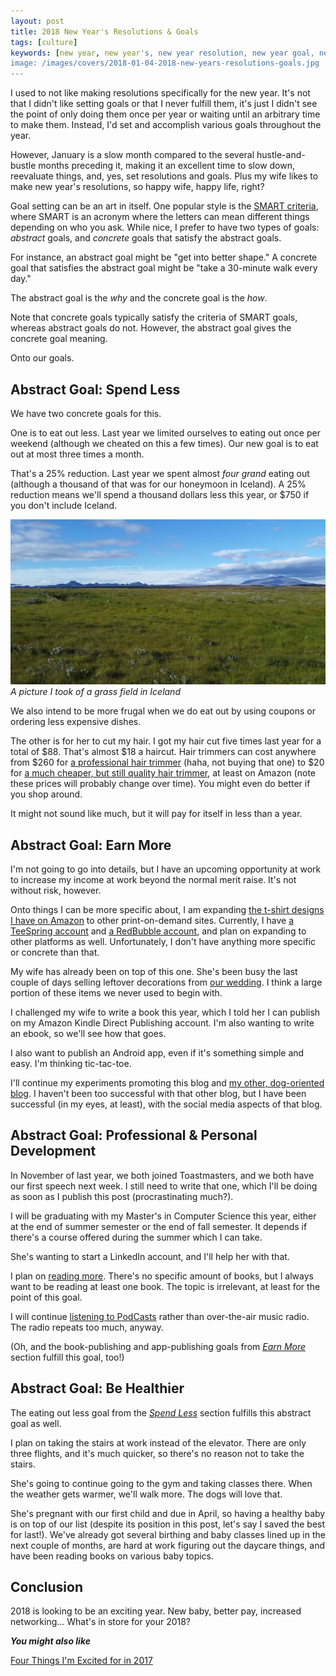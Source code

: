 ```yaml
---
layout: post
title: 2018 New Year's Resolutions & Goals
tags: [culture]
keywords: [new year, new year's, new year resolution, new year goal, new year's resolution, new year's goal, new year resolutions, new year goals, new year's resolutions, new year's goals, resolution, resolutions, goal, goals, concrete goal, concrete goals, abstract goal, abstract goals]
image: /images/covers/2018-01-04-2018-new-years-resolutions-goals.jpg
---
```


I used to not like making resolutions specifically for the new year. It's not that I didn't like setting goals or that I never fulfill them, it's just I didn't see the point of only doing them once per year or waiting until an arbitrary time to make them. Instead, I'd set and accomplish various goals throughout the year.

However, January is a slow month compared to the several hustle-and-bustle months preceding it, making it an excellent time to slow down, reevaluate things, and, yes, set resolutions and goals. Plus my wife likes to make new year's resolutions, so happy wife, happy life, right?

Goal setting can be an art in itself. One popular style is the [SMART criteria](https://en.wikipedia.org/wiki/SMART_criteria), where SMART is an acronym where the letters can mean different things depending on who you ask. While nice, I prefer to have two types of goals: *abstract* goals, and *concrete* goals that satisfy the abstract goals.

For instance, an abstract goal might be "get into better shape." A concrete goal that satisfies the abstract goal might be "take a 30-minute walk every day."

The abstract goal is the *why* and the concrete goal is the *how*.

Note that concrete goals typically satisfy the criteria of SMART goals, whereas abstract goals do not. However, the abstract goal gives the concrete goal meaning.

Onto our goals. 

## Abstract Goal: Spend Less

We have two concrete goals for this.

One is to eat out less. Last year we limited ourselves to eating out once per weekend (although we cheated on this a few times). Our new goal is to eat out at most three times a month.

That's a 25% reduction. Last year we spent almost *four grand* eating out (although a thousand of that was for our honeymoon in Iceland). A 25% reduction means we'll spend a thousand dollars less this year, or $750 if you don't include Iceland.

![A grass field in Iceland](/images/covers/2018-01-04-2018-new-years-resolutions-goals.jpg)
*A picture I took of a grass field in Iceland*

We also intend to be more frugal when we do eat out by using coupons or ordering less expensive dishes.

The other is for her to cut my hair. I got my hair cut five times last year for a total of $88. That's almost $18 a haircut. Hair trimmers can cost anywhere from $260 for [a professional hair trimmer](https://www.amazon.com/Andis-Professional-Powerful-Lightweight-Cordless/dp/B06XGQJPK7/?tag=hendrixjoseph-20) (haha, not buying that one) to $20 for [a much cheaper, but still quality hair trimmer](https://www.amazon.com/Wahl-Color-Complete-Cutting-79300-400T/dp/B000JNQSIQ/?tag=hendrixjoseph-20), at least on Amazon (note these prices will probably change over time). You might even do better if you shop around.

It might not sound like much, but it will pay for itself in less than a year.

## Abstract Goal: Earn More

I'm not going to go into details, but I have an upcoming opportunity at work to increase my income at work beyond the normal merit raise. It's not without risk, however.

Onto things I can be more specific about, I am expanding [the t-shirt designs I have on Amazon](https://www.amazon.com/s/?field-keywords=joehx&tag=hendrixjoseph-20) to other print-on-demand sites. Currently, I have [a TeeSpring account](https://teespring.com/stores/joehxs-store) and [a RedBubble account](https://www.redbubble.com/people/joehx), and plan on expanding to other platforms as well. Unfortunately, I don't have anything more specific or concrete than that.

My wife has already been on top of this one. She's been busy the last couple of days selling leftover decorations from [our wedding](https://hendrixjoseph.github.io/four-things-i'm-excited-for-in-2017/#getting-married). I think a large portion of these items we never used to begin with.

I challenged my wife to write a book this year, which I told her I can publish on my Amazon Kindle Direct Publishing account. I'm also wanting to write an ebook, so we'll see how that goes.

I also want to publish an Android app, even if it's something simple and easy. I'm thinking tic-tac-toe.

I'll continue my experiments promoting this blog and [my other, dog-oriented blog](http://www.puppy-snuggles.com/). I haven't been too successful with that other blog, but I have been successful (in my eyes, at least), with the social media aspects of that blog.

## Abstract Goal: Professional & Personal Development

In November of last year, we both joined Toastmasters, and we both have our first speech next week. I still need to write that one, which I'll be doing as soon as I publish this post (procrastinating much?).

I will be graduating with my Master's in Computer Science this year, either at the end of summer semester or the end of fall semester. It depends if there's a course offered during the summer which I can take.

She's wanting to start a LinkedIn account, and I'll help her with that.

I plan on [reading more](https://hendrixjoseph.github.io/the-5-books-i-read-in-2017/). There's no specific amount of books, but I always want to be reading at least one book. The topic is irrelevant, at least for the point of this goal.

I will continue [listening to PodCasts](https://hendrixjoseph.github.io/the-top-seven-podcasts-to-start-listening-to/) rather than over-the-air music radio. The radio repeats too much, anyway.

(Oh, and the book-publishing and app-publishing goals from [*Earn More*](#abstract-goal-earn-more) section fulfill this goal, too!)

## Abstract Goal: Be Healthier

The eating out less goal from the [*Spend Less*](#abstract-goal-spend-less) section fulfills this abstract goal as well.

I plan on taking the stairs at work instead of the elevator. There are only three flights, and it's much quicker, so there's no reason not to take the stairs.

She's going to continue going to the gym and taking classes there. When the weather gets warmer, we'll walk more. The dogs will love that.

She's pregnant with our first child and due in April, so having a healthy baby is on top of our list (despite its position in this post, let's say I saved the best for last!). We've already got several birthing and baby classes lined up in the next couple of months, are hard at work figuring out the daycare things, and have been reading books on various baby topics.

## Conclusion

2018 is looking to be an exciting year. New baby, better pay, increased networking... What's in store for your 2018?

***You might also like***

[Four Things I'm Excited for in 2017](https://hendrixjoseph.github.io/four-things-i'm-excited-for-in-2017/)
